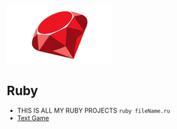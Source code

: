 ![Ruby](https://github.com/John07-noob/Ruby/blob/main/ruby-logo.jpg "Ruby")

# Ruby
* THIS IS ALL MY RUBY PROJECTS ```ruby fileName.ru```
* [Text Game](https://github.com/John07-noob/text-game-ruby)
